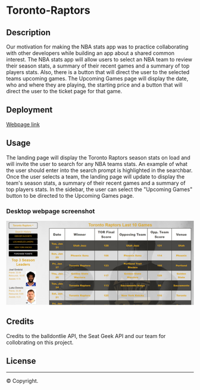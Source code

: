 # Toronto-Raptors

## Description
 Our motivation for making the NBA stats app was to practice collaborating with other developers while building an app about a shared common interest. The NBA stats app will allow users to select an NBA team to review their season stats, a summary of their recent games and a summary of top players stats. Also, there is a button that will direct the user to the selected teams upcoming games. The Upcoming Games page will display the date, who and where they are playing, the starting price and a button that will direct the user to the ticket page for that game.  


## Deployment
<a href="">Webpage link</a>


## Usage
The landing page will display the Toronto Raptors season stats on load and will invite the user to search for any NBA teams stats. An example of what the user should enter into the search prompt is highlighted in the searchbar. Once the user selects a team, the landing page will update to display the team's season stats, a summary of their recent games and a summary of top players stats. In the sidebar, the user can select the "Upcoming Games" button to be directed to the Upcoming Games page. 


### Desktop webpage screenshot
![Webpagescreenshot](assets/images/readme-instructional.png?raw=true "README Example")


## Credits
Credits to the balldontlie API, the Seat Geek API and our team for collobrating on this project.


## License


- - -
© Copyright.
